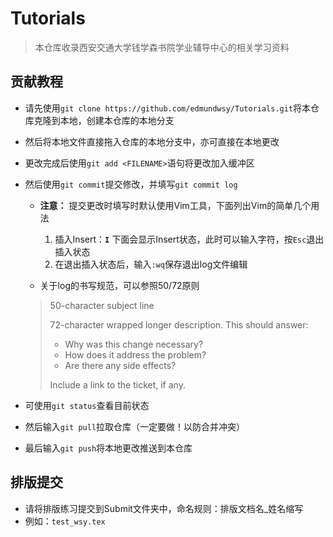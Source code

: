 # Tutorials
> 本仓库收录西安交通大学钱学森书院学业辅导中心的相关学习资料

## 贡献教程

- 请先使用`git clone https://github.com/edmundwsy/Tutorials.git`将本仓库克隆到本地，创建本仓库的本地分支
- 然后将本地文件直接拖入仓库的本地分支中，亦可直接在本地更改
- 更改完成后使用`git add <FILENAME>`语句将更改加入缓冲区
- 然后使用`git commit`提交修改，并填写`git commit log`

    - **注意：** 提交更改时填写时默认使用Vim工具，下面列出Vim的简单几个用法
        1. 插入Insert：**`I`**  下面会显示Insert状态，此时可以输入字符，按`Esc`退出插入状态
        2. 在退出插入状态后，输入`:wq`保存退出log文件编辑
        
    - 关于log的书写规范，可以参照50/72原则 
    > 50-character subject line
    >
    > 72-character wrapped longer description. This should answer:
    >
    > * Why was this change necessary?
    > * How does it address the problem?
    > * Are there any side effects?
    >
    > Include a link to the ticket, if any.
- 可使用`git status`查看目前状态
- 然后输入`git pull`拉取仓库（一定要做！以防合并冲突）
- 最后输入`git push`将本地更改推送到本仓库

## 排版提交

 - 请将排版练习提交到Submit文件夹中，命名规则：排版文档名_姓名缩写
 - 例如：`test_wsy.tex`

